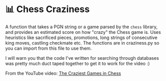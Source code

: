 # 📊 Chess Craziness

A function that takes a PGN string or a game parsed by the `chess` library, and provides an estimated score on how "crazy" the Chess game is. Uses heuristics like sacrificed pieces, promotions, long strings of consecutive king moves, castling checkmate etc. The functions are in craziness.py so you can import from this file to use them.

I will warn you that the code I've written for searching through databases was pretty much duct taped together to get it to work for the video :)

From the YouTube video: [The Craziest Games in Chess](https://www.youtube.com/watch?v=FaOJNknjako)